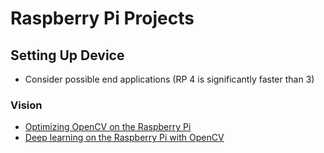 # Raspberry Pi Projects

## Setting Up Device
* Consider possible end applications (RP 4 is significantly faster than 3)

### Vision
* [Optimizing OpenCV on the Raspberry Pi](https://www.pyimagesearch.com/2017/10/09/optimizing-opencv-on-the-raspberry-pi/)
* [Deep learning on the Raspberry Pi with OpenCV](https://www.pyimagesearch.com/2017/10/02/deep-learning-on-the-raspberry-pi-with-opencv/)